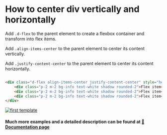 # How to center div vertically and horizontally

Add `.d-flex` to the parent element to create a flexbox container and transform into flex items.

Add `.align-items-center` to the parent element to center its content vertically.

Add `.justify-content-center` to the parent element to center its content horizontally.

```html

<div class="d-flex align-items-center justify-content-center" style="height: 250px;">
    <div class="p-2 m-2 bg-info text-white shadow rounded-2">Flex item</div>
    <div class="p-2 m-2 bg-info text-white shadow rounded-2">Flex item</div>
    <div class="p-2 m-2 bg-info text-white shadow rounded-2">Flex item</div>
</div>

```

[![first template](https://mdbcdn.b-cdn.net/wp-content/themes/mdbootstrap4/content-gh/en/_mdb5/standard/web/docs/navigation/footer/examples/assets/1.jpg)](https://mdbootstrap.com/snippets/standard/mdbootstrap/2884987?view=side)

#### Much more examples and a detailed description can be found at [📄 Documentation page](https://mdbootstrap.com/how-to/bootstrap/center-div-vertically-and-horizontally/)
